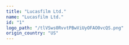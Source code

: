 ```yaml
---
title: "Lucasfilm Ltd."
name: "Lucasfilm Ltd."
id: "1"
logo_path: "/tlVSws0RvvtPBwViUyOFAO0vcQS.png"
origin_country: "US"
---
```

